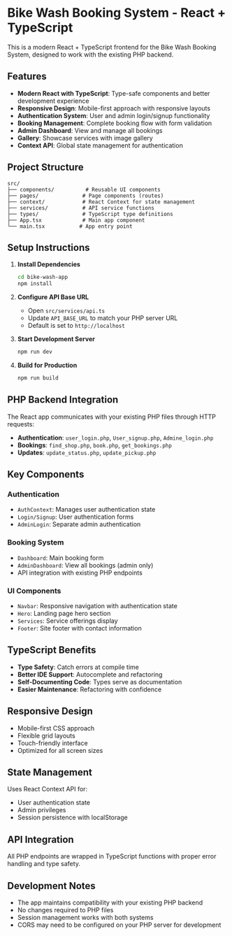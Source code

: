 # Bike Wash Booking System - React + TypeScript

This is a modern React + TypeScript frontend for the Bike Wash Booking System, designed to work with the existing PHP backend.

## Features

- **Modern React with TypeScript**: Type-safe components and better development experience
- **Responsive Design**: Mobile-first approach with responsive layouts
- **Authentication System**: User and admin login/signup functionality
- **Booking Management**: Complete booking flow with form validation
- **Admin Dashboard**: View and manage all bookings
- **Gallery**: Showcase services with image gallery
- **Context API**: Global state management for authentication

## Project Structure

```
src/
├── components/          # Reusable UI components
├── pages/              # Page components (routes)
├── context/            # React Context for state management
├── services/           # API service functions
├── types/              # TypeScript type definitions
├── App.tsx             # Main app component
└── main.tsx           # App entry point
```

## Setup Instructions

1. **Install Dependencies**
   ```bash
   cd bike-wash-app
   npm install
   ```

2. **Configure API Base URL**
   - Open `src/services/api.ts`
   - Update `API_BASE_URL` to match your PHP server URL
   - Default is set to `http://localhost`

3. **Start Development Server**
   ```bash
   npm run dev
   ```

4. **Build for Production**
   ```bash
   npm run build
   ```

## PHP Backend Integration

The React app communicates with your existing PHP files through HTTP requests:

- **Authentication**: `user_login.php`, `User_signup.php`, `Admine_login.php`
- **Bookings**: `find_shop.php`, `book.php`, `get_bookings.php`
- **Updates**: `update_status.php`, `update_pickup.php`

## Key Components

### Authentication
- `AuthContext`: Manages user authentication state
- `Login/Signup`: User authentication forms
- `AdminLogin`: Separate admin authentication

### Booking System
- `Dashboard`: Main booking form
- `AdminDashboard`: View all bookings (admin only)
- API integration with existing PHP endpoints

### UI Components
- `Navbar`: Responsive navigation with authentication state
- `Hero`: Landing page hero section
- `Services`: Service offerings display
- `Footer`: Site footer with contact information

## TypeScript Benefits

- **Type Safety**: Catch errors at compile time
- **Better IDE Support**: Autocomplete and refactoring
- **Self-Documenting Code**: Types serve as documentation
- **Easier Maintenance**: Refactoring with confidence

## Responsive Design

- Mobile-first CSS approach
- Flexible grid layouts
- Touch-friendly interface
- Optimized for all screen sizes

## State Management

Uses React Context API for:
- User authentication state
- Admin privileges
- Session persistence with localStorage

## API Integration

All PHP endpoints are wrapped in TypeScript functions with proper error handling and type safety.

## Development Notes

- The app maintains compatibility with your existing PHP backend
- No changes required to PHP files
- Session management works with both systems
- CORS may need to be configured on your PHP server for development